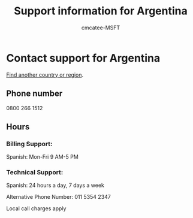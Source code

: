 ﻿---                                
title: Support information for Argentina
author: cmcatee-MSFT
ms.author: cmcatee
manager: mnirkhe
audience: Admin
ms.topic: reference
ms.service: o365-administration
localization_priority: Normal
description: Learn how to contact support for your country or region.
ROBOTS: NOINDEX, NOFOLLOW
---

# Contact support for Argentina

[Find another country or region](../contact-support-for-business-products.md).

## Phone number
0800 266 1512

## Hours
### Billing Support:

Spanish: Mon-Fri 9 AM-5 PM

### Technical Support:

Spanish: 24 hours a day, 7 days a week

Alternative Phone Number: 011 5354 2347

Local call charges apply